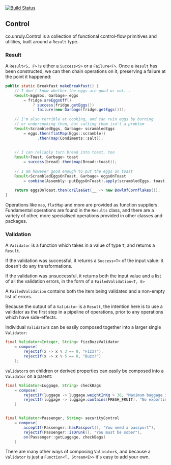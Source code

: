 [![Build Status](https://travis-ci.org/unruly/control.svg?branch=master)](https://travis-ci.org/unruly/control)

## Control

co.unruly.Control is a collection of functional control-flow primitives and utilities, built around a `Result` type.

### Result

A `Result<S, F>` is either a `Success<S>` or a `Failure<F>`. Once a `Result` has been constructed, we can then chain operations on it, preserving a failure at the point it happened:

```java
public static Breakfast makeBreakfast() {
    // I don't know whether the eggs are good or not...
    Result<EggBox, Garbage> eggs 
        = fridge.areEggsOff() 
            ? success(fridge.getEggs()) 
            : failure(new Garbage(fridge.getEggs()));
    
    // I'm also terrible at cooking, and can ruin eggs by burning
    // or undercooking them, but salting them isn't a problem
    Result<ScrambledEggs, Garbage> scrambledEggs 
        = eggs.then(flatMap(Eggs::scramble))
              .then(map(Condiments::salt));
     
    
    // I can reliably turn bread into toast, too
    Result<Toast, Garbage> toast 
        = success(bread).then(map(Bread::toast));
    
    // I am however good enough to put the eggs on toast
    Result<ScrambledEggsOnToast, Garbage> eggsOnToast 
        = combine(Assembly::putEggsOnToast).apply(scrambledEggs, toast);
        
    return eggsOnToast.then(orElseGet(__ -> new BowlOfCornflakes());
}
```

Operations like `map`, `flatMap` and more are provided as function suppliers. 
Fundamental operations are found in the `Results` class, and there are a variety of other, more specialised operations provided in other classes and packages.

### Validation

A `Validator` is a function which takes in a value of type `T`, and returns a `Result`.

If the validation was successful, it returns a `Success<T>` of the input value: it doesn't do any transformations.

If the validation was unsuccessful, it returns both the input value and a list of all the validation errors, in the form of a `FailedValidation<T, E>`

A `FailedValidation` contains both the item being validated and a non-empty list of errors.

Because the output of a `Validator` is a `Result`, the intention here is to use a validator as the first step in a pipeline of operations, prior to any operations which have side-effects.

Individual `Validator`s can be easily composed together into a larger single `Validator`:

```java
final Validator<Integer, String> fizzBuzzValidator 
    = compose(
        rejectIf(x -> x % 3 == 0, "Fizz!"),
        rejectIf(x -> x % 5 == 0, "Buzz!")
    );
```

`Validator`s on children or derived properties can easily be composed into a `Validator` on a parent:

```java
final Validator<Luggage, String> checkBags
    = compose(
        rejectIf(luggage -> luggage.weightInKg > 30, "Maximum baggage is 30kgs"),
        rejectIf(luggage -> luggage.contains(FRESH_FRUIT), "No exporting of fresh foodstuffs")
    )


final Validator<Passenger, String> securityControl
    = compose(
        acceptIf(Passenger::hasPassport(), "You need a passport"),
        rejectIf(Passenger::isDrunk(), "You must be sober"),
        on(Passenger::getLuggage, checkBags)
    )
```

There are many other ways of composing `Validator`s, and because a `Validator` is just a `Function<T, Stream<E>>` it's easy to add your own.